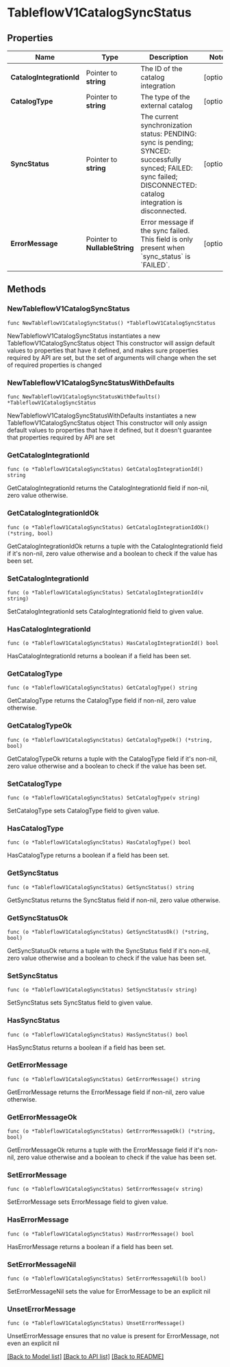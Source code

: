 # TableflowV1CatalogSyncStatus

## Properties

Name | Type | Description | Notes
------------ | ------------- | ------------- | -------------
**CatalogIntegrationId** | Pointer to **string** | The ID of the catalog integration | [optional] 
**CatalogType** | Pointer to **string** | The type of the external catalog | [optional] 
**SyncStatus** | Pointer to **string** | The current synchronization status:    PENDING: sync is pending;    SYNCED: successfully synced;    FAILED: sync failed;    DISCONNECTED: catalog integration is disconnected.  | [optional] 
**ErrorMessage** | Pointer to **NullableString** | Error message if the sync failed. This field is only present when &#x60;sync_status&#x60; is &#x60;FAILED&#x60;.  | [optional] 

## Methods

### NewTableflowV1CatalogSyncStatus

`func NewTableflowV1CatalogSyncStatus() *TableflowV1CatalogSyncStatus`

NewTableflowV1CatalogSyncStatus instantiates a new TableflowV1CatalogSyncStatus object
This constructor will assign default values to properties that have it defined,
and makes sure properties required by API are set, but the set of arguments
will change when the set of required properties is changed

### NewTableflowV1CatalogSyncStatusWithDefaults

`func NewTableflowV1CatalogSyncStatusWithDefaults() *TableflowV1CatalogSyncStatus`

NewTableflowV1CatalogSyncStatusWithDefaults instantiates a new TableflowV1CatalogSyncStatus object
This constructor will only assign default values to properties that have it defined,
but it doesn't guarantee that properties required by API are set

### GetCatalogIntegrationId

`func (o *TableflowV1CatalogSyncStatus) GetCatalogIntegrationId() string`

GetCatalogIntegrationId returns the CatalogIntegrationId field if non-nil, zero value otherwise.

### GetCatalogIntegrationIdOk

`func (o *TableflowV1CatalogSyncStatus) GetCatalogIntegrationIdOk() (*string, bool)`

GetCatalogIntegrationIdOk returns a tuple with the CatalogIntegrationId field if it's non-nil, zero value otherwise
and a boolean to check if the value has been set.

### SetCatalogIntegrationId

`func (o *TableflowV1CatalogSyncStatus) SetCatalogIntegrationId(v string)`

SetCatalogIntegrationId sets CatalogIntegrationId field to given value.

### HasCatalogIntegrationId

`func (o *TableflowV1CatalogSyncStatus) HasCatalogIntegrationId() bool`

HasCatalogIntegrationId returns a boolean if a field has been set.

### GetCatalogType

`func (o *TableflowV1CatalogSyncStatus) GetCatalogType() string`

GetCatalogType returns the CatalogType field if non-nil, zero value otherwise.

### GetCatalogTypeOk

`func (o *TableflowV1CatalogSyncStatus) GetCatalogTypeOk() (*string, bool)`

GetCatalogTypeOk returns a tuple with the CatalogType field if it's non-nil, zero value otherwise
and a boolean to check if the value has been set.

### SetCatalogType

`func (o *TableflowV1CatalogSyncStatus) SetCatalogType(v string)`

SetCatalogType sets CatalogType field to given value.

### HasCatalogType

`func (o *TableflowV1CatalogSyncStatus) HasCatalogType() bool`

HasCatalogType returns a boolean if a field has been set.

### GetSyncStatus

`func (o *TableflowV1CatalogSyncStatus) GetSyncStatus() string`

GetSyncStatus returns the SyncStatus field if non-nil, zero value otherwise.

### GetSyncStatusOk

`func (o *TableflowV1CatalogSyncStatus) GetSyncStatusOk() (*string, bool)`

GetSyncStatusOk returns a tuple with the SyncStatus field if it's non-nil, zero value otherwise
and a boolean to check if the value has been set.

### SetSyncStatus

`func (o *TableflowV1CatalogSyncStatus) SetSyncStatus(v string)`

SetSyncStatus sets SyncStatus field to given value.

### HasSyncStatus

`func (o *TableflowV1CatalogSyncStatus) HasSyncStatus() bool`

HasSyncStatus returns a boolean if a field has been set.

### GetErrorMessage

`func (o *TableflowV1CatalogSyncStatus) GetErrorMessage() string`

GetErrorMessage returns the ErrorMessage field if non-nil, zero value otherwise.

### GetErrorMessageOk

`func (o *TableflowV1CatalogSyncStatus) GetErrorMessageOk() (*string, bool)`

GetErrorMessageOk returns a tuple with the ErrorMessage field if it's non-nil, zero value otherwise
and a boolean to check if the value has been set.

### SetErrorMessage

`func (o *TableflowV1CatalogSyncStatus) SetErrorMessage(v string)`

SetErrorMessage sets ErrorMessage field to given value.

### HasErrorMessage

`func (o *TableflowV1CatalogSyncStatus) HasErrorMessage() bool`

HasErrorMessage returns a boolean if a field has been set.

### SetErrorMessageNil

`func (o *TableflowV1CatalogSyncStatus) SetErrorMessageNil(b bool)`

 SetErrorMessageNil sets the value for ErrorMessage to be an explicit nil

### UnsetErrorMessage
`func (o *TableflowV1CatalogSyncStatus) UnsetErrorMessage()`

UnsetErrorMessage ensures that no value is present for ErrorMessage, not even an explicit nil

[[Back to Model list]](../README.md#documentation-for-models) [[Back to API list]](../README.md#documentation-for-api-endpoints) [[Back to README]](../README.md)



